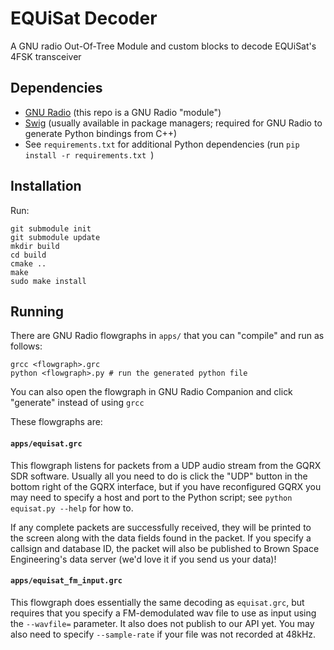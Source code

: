 # EQUiSat Decoder
A GNU radio Out-Of-Tree Module and custom blocks to decode EQUiSat's 4FSK transceiver

## Dependencies
- [GNU Radio](https://wiki.gnuradio.org/index.php/InstallingGR) (this repo is a GNU Radio "module")
- [Swig](http://swig.org/download.html) (usually available in package managers; required for GNU Radio to generate Python bindings from C++)
- See `requirements.txt` for additional Python dependencies (run `pip install -r requirements.txt `)

## Installation
Run:
```
git submodule init
git submodule update
mkdir build
cd build
cmake ..
make
sudo make install
```

## Running
There are GNU Radio flowgraphs in `apps/` that you can "compile" and run as follows:
```
grcc <flowgraph>.grc
python <flowgraph>.py # run the generated python file
```
You can also open the flowgraph in GNU Radio Companion and click "generate" instead of using `grcc`

These flowgraphs are:
#### `apps/equisat.grc` 

This flowgraph listens for packets from a UDP audio stream from the GQRX SDR software. Usually all you need to do is click the "UDP" button in the bottom right of the GQRX interface, but if you have reconfigured GQRX you may need to specify a host and port to the Python script; see `python equisat.py --help` for how to.

If any complete packets are successfully received, they will be printed to the screen along with the data fields found in the packet. If you specify a callsign and database ID, the packet will also be published to Brown Space Engineering's data server (we'd love it if you send us your data)! 

#### `apps/equisat_fm_input.grc` 

This flowgraph does essentially the same decoding as `equisat.grc`, but requires that you specify a FM-demodulated wav file to use as input using the `--wavfile=` parameter. It also does not publish to our API yet. You may also need to specify `--sample-rate` if your file was not recorded at 48kHz.